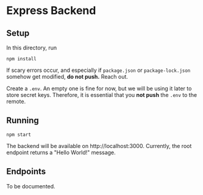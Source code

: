 # Express Backend

## Setup
In this directory, run

    npm install

If scary errors occur, and especially if `package.json` or `package-lock.json` somehow get modified, **do not push.** Reach out.

Create a `.env`. An empty one is fine for now, but we will be using it later to store secret keys. Therefore, it is essential that you **not push** the `.env` to the remote.

## Running

    npm start

The backend will be available on http://localhost:3000. Currently, the root endpoint returns a "Hello World!" message.

## Endpoints

To be documented.
